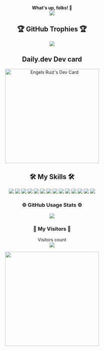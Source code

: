 <p align="center">
  <strong>What's up, folks! 👋</strong><br>
  <img src="https://img.shields.io/github/followers/engelsruiz09?label=Follow&style=social" />
</p>

<h2 align="center">🏆 GitHub Trophies 🏆</h2>

<p align="center">
  <a href="https://github.com/ryo-ma/github-profile-trophy">
    <img src="https://github-profile-trophy.vercel.app/?username=engelsruiz09&theme=onedark" />
  </a>
</p>

<h2 align="center">Daily.dev Dev card</h2>
<p align="center">
	<a href="https://app.daily.dev/engelsruiz09">
		<img src="https://github.com/engelsruiz09/engelsruiz09/blob/main/devcard.svg" width="300" alt="Engels Ruiz's Dev Card"/>
	</a>
</p>



<h2 align="center">🛠️ My Skills 🛠️</h2>

<p align="center">
  <img src="https://img.shields.io/badge/python-3670A0?style=for-the-badge&logo=python&logoColor=ffdd54" />
  <img src="https://img.shields.io/badge/c%23-%23239120.svg?style=for-the-badge&logo=c-sharp&logoColor=white" />
  <img src="https://img.shields.io/badge/c%2B%2B-%2300599C.svg?style=for-the-badge&logo=c%2B%2B&logoColor=white" />
  <img src="https://img.shields.io/badge/html5-%23E34F26.svg?style=for-the-badge&logo=html5&logoColor=white" />
  <img src="https://img.shields.io/badge/css3-%231572B6.svg?style=for-the-badge&logo=css3&logoColor=white" />
  <img src="https://img.shields.io/badge/javascript-%23323330.svg?style=for-the-badge&logo=javascript&logoColor=%23F7DF1E" />
  <img src="https://img.shields.io/badge/asm-%23007ACC?style=for-the-badge&logo=assembly&logoColor=white" />
  <img src="https://img.shields.io/badge/risc--v-%23A80000.svg?style=for-the-badge&logo=risc-v&logoColor=white" />
  <img src="https://img.shields.io/badge/mysql-%2300f.svg?style=for-the-badge&logo=mysql&logoColor=white" />
  <img src="https://img.shields.io/badge/sql%20server-%23CC2927?style=for-the-badge&logo=microsoft-sql-server&logoColor=white" />
  <img src="https://img.shields.io/badge/rstudio-%235A5255.svg?style=for-the-badge&logo=rstudio&logoColor=white" />
  <img src="https://img.shields.io/badge/pandas-%23150458.svg?style=for-the-badge&logo=pandas&logoColor=white" />
  <img src="https://img.shields.io/badge/numpy-%23013243.svg?style=for-the-badge&logo=numpy&logoColor=white" />
  <img src="https://img.shields.io/badge/node.js-%2343853D.svg?style=for-the-badge&logo=node.js&logoColor=white" />
</p>

<h3 align="center">⚙️ GitHub Usage Stats ⚙️</h3>

<p align="center">
  <a href="https://github.com/LordDashMe/github-contribution-stats/">
    <img src="https://github-contribution-stats.vercel.app/api/?username=engelsruiz09" />
  </a>
</p>


<h3 align="center">👀 My Visitors 👀</h3>

<p align="center"> 
  Visitors count<br>
  <img src="https://profile-counter.glitch.me/engelsruiz09/count.svg" />
</p>

<p align="center">
   <img src="https://media.giphy.com/media/QxZEtFE02ofY00gJ71/giphy.gif" width="300" height="300" />
</p>








